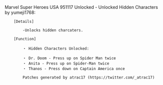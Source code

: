 Marvel Super Heroes USA 951117 Unlocked - Unlocked Hidden Characters by yumeji1768:

        [Details]

            -Unlocks hidden charcaters.

        [Function]

            ・ Hidden Characters Unlocked:

            ・ Dr. Doom - Press up on Spider Man twice
            ・ Anita - Press up on Spider-Man twice
            ・ Thanos - Press down on Captain America once

            Patches generated by atrac17 (https://twitter.com/_atrac17)

